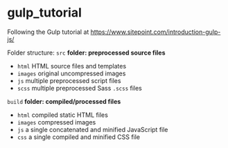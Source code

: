 # gulp_tutorial
Following the Gulp tutorial at https://www.sitepoint.com/introduction-gulp-js/

Folder structure:
<code>src</code> <strong>folder: preprocessed source files</strong>
<ul>
    <li><code>html</code> HTML source files and templates</li>
    <li><code>images</code> original uncompressed images</li>
    <li><code>js</code> multiple preprocessed script files</li>
    <li><code>scss</code> multiple preprocessed Sass <code>.scss</code> files</li>
</ul>

<code>build</code> <strong>folder: compiled/processed files</strong>
<ul>
    <li><code>html</code> compiled static HTML files</li>
    <li><code>images</code> compressed images</li>
    <li><code>js</code> a single concatenated and minified JavaScript file</li>
    <li><code>css</code> a single compiled and minified CSS file</li>
</ul>
